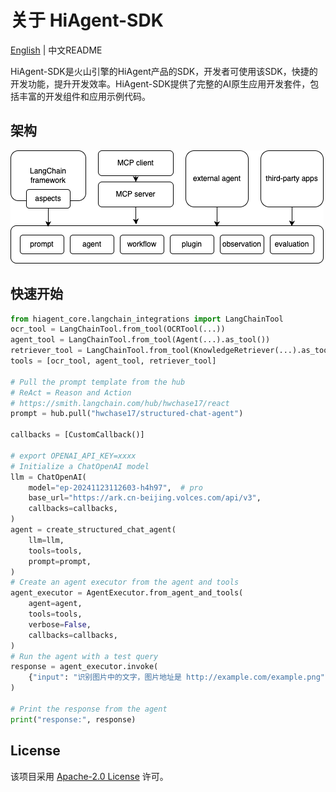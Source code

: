 # 关于 HiAgent-SDK

[English](README.md) | 中文README

HiAgent-SDK是火山引擎的HiAgent产品的SDK，开发者可使用该SDK，快捷的开发功能，提升开发效率。HiAgent-SDK提供了完整的AI原生应用开发套件，包括丰富的开发组件和应用示例代码。

## 架构

![img.png](img.png)

## 快速开始

```python
from hiagent_core.langchain_integrations import LangChainTool
ocr_tool = LangChainTool.from_tool(OCRTool(...))
agent_tool = LangChainTool.from_tool(Agent(...).as_tool())
retriever_tool = LangChainTool.from_tool(KnowledgeRetriever(...).as_tool())
tools = [ocr_tool, agent_tool, retriever_tool]

# Pull the prompt template from the hub
# ReAct = Reason and Action
# https://smith.langchain.com/hub/hwchase17/react
prompt = hub.pull("hwchase17/structured-chat-agent")

callbacks = [CustomCallback()]

# export OPENAI_API_KEY=xxxx
# Initialize a ChatOpenAI model
llm = ChatOpenAI(
    model="ep-20241123112603-h4h97",  # pro
    base_url="https://ark.cn-beijing.volces.com/api/v3",
    callbacks=callbacks,
)
agent = create_structured_chat_agent(
    llm=llm,
    tools=tools,
    prompt=prompt,
)
# Create an agent executor from the agent and tools
agent_executor = AgentExecutor.from_agent_and_tools(
    agent=agent,
    tools=tools,
    verbose=False,
    callbacks=callbacks,
)
# Run the agent with a test query
response = agent_executor.invoke(
    {"input": "识别图片中的文字，图片地址是 http://example.com/example.png"}
)

# Print the response from the agent
print("response:", response)
```

## License

该项目采用 [Apache-2.0 License](LICENSE) 许可。
